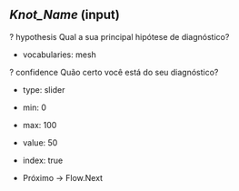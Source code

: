 ## _Knot_Name_ (input) ##

? hypothesis
  Qual a sua principal hipótese de diagnóstico?
  * vocabularies: mesh

? confidence
  Quão certo você está do seu diagnóstico?
  * type: slider
  * min: 0
  * max: 100
  * value: 50
  * index: true

* Próximo -> Flow.Next
